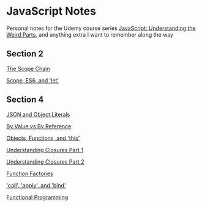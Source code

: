 JavaScript Notes
================
Personal notes for the Udemy course series [JavaScript: Understanding the Weird Parts](https://www.udemy.com/understand-javascript/learn/v4/overview), and anything extra I want to remember along the way

Section 2
---------
[The Scope Chain](javascript-notes/Section-2-Lecture-16-The-Scope-Chain/script.js)

[Scope, ES6, and 'let'](javascript-notes/Section-2-Lecture-17-Scope-ES6-and-let/script.js)

Section 4
---------
[JSON and Object Literals](javascript-notes/Section-4-Lecture-33-JSON-and-Object-Literals/script.js)

[By Value vs By Reference](javascript-notes/Section-4-Lecture-36-Conceptual-Aside-By-Value-vs-By-Reference/script.js)

[Objects, Functions, and 'this'](javascript-notes/Section-4-Lecture-37-Objects-Functions-and-this/script.js)

[Understanding Closures Part 1](javascript-notes/Section-4-Lecture-46-Understanding-Closures/script.js)

[Understanding Closures Part 2](javascript-notes/Section-4-Lecture-47-Understanding-Closures-Part-2/script.js)

[Function Factories](javascript-notes/Section-4-Lecture-48-Function-Factories/script.js)

['call', 'apply', and 'bind'](javascript-notes/Section-4-Lecture-50-call-apply-and-bind/script.js)

[Functional Programming](javascript-notes/Section-4-Lecture-51-Functional-Programming/script.js)